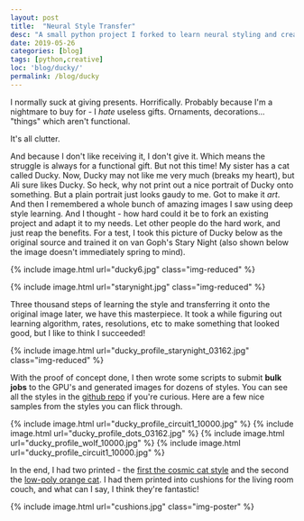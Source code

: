 ```yaml
---
layout: post
title:  "Neural Style Transfer"
desc: "A small python project I forked to learn neural styling and create a birthday gift for my sister."
date: 2019-05-26
categories: [blog]
tags: [python,creative]
loc: 'blog/ducky/'
permalink: /blog/ducky
---
```



I normally suck at giving presents. Horrifically. Probably because I'm a nightmare to buy for - I *hate* useless gifts. Ornaments, decorations... "things" which aren't functional. 

It's all clutter.

And because I don't like receiving it, I don't give it. Which means the struggle is always for a functional gift. But not this time! My sister has a cat called Ducky.
Now, Ducky may not like me very much (breaks my heart), but Ali sure likes Ducky. So heck, why not print out a nice portrait of Ducky onto something. But a plain portrait
just looks gaudy to me. Got to make it *art*. And then I remembered a whole bunch of amazing images I saw using deep style learning. And I thought - how hard could it be to fork an existing 
project and adapt it to my needs. Let other people do the hard work, and just reap the benefits. For a test, I took this picture of Ducky below as the original source and trained it on van Goph's
Stary Night (also shown below the image doesn't immediately spring to mind). 


{% include image.html url="ducky6.jpg" class="img-reduced" %}

{% include image.html url="starynight.jpg" class="img-reduced" %}

Three thousand steps of learning the style and transferring it onto the original image later, we have this masterpiece. It took a while figuring out learning algorithm, rates, resolutions, etc
to make something that looked good, but I like to think I succeeded!

{% include image.html url="ducky_profile_starynight_03162.jpg" class="img-reduced"   %}

With the proof of concept done, I then wrote some scripts to submit **bulk jobs** to the GPU's and generated images for dozens of styles. You can see all the styles in the [github repo](https://github.com/Samreay/neural-style-tf)
if you're curious. Here are a few nice samples from the styles you can flick through.

{% include image.html url="ducky_profile_circuit1_10000.jpg" %}
{% include image.html url="ducky_profile_dots_03162.jpg" %}
{% include image.html url="ducky_profile_wolf_10000.jpg" %}
{% include image.html url="ducky_profile_circuit1_10000.jpg" %}


In the end, I had two printed - the [first the cosmic cat style](https://www.redbubble.com/people/samreay/works/39062745-cosmic-kitten-abstract-digital-space-cat-painting?asc=u&p=throw-pillow)
and the second the [low-poly orange cat](https://www.redbubble.com/people/samreay/works/39062530-striking-artistic-orange-low-poly-cat?p=throw-pillow). I had them printed into cushions for 
the living room couch, and what can I say, I think they're fantastic!

{% include image.html url="cushions.jpg" class="img-poster"   %}

